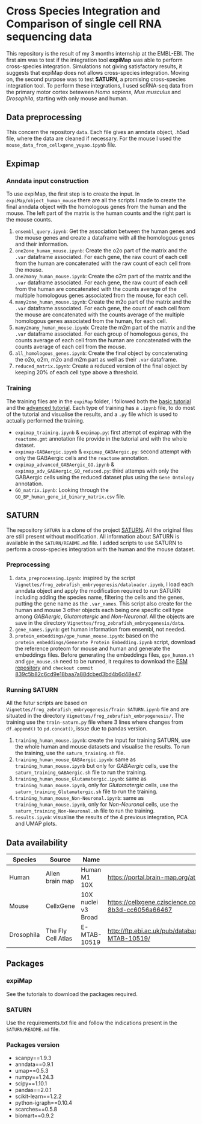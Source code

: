 # Cross Species Integration and Comparison of single cell RNA sequencing data

This repository is the result of my 3 months internship at the EMBL-EBI. The first aim was to test if the integration tool **expiMap** was able to perform cross-species integration. Simulations not giving satisfactory results, it suggests that expiMap does not allows cross-species integration.
Moving on, the second purpose was to test **SATURN**, a promising cross-species integration tool.
To perform these integrations, I used scRNA-seq data from the primary motor cortex beteween *Homo sapiens*, *Mus musculus* and *Drosophila*, starting with only mouse and human.

## Data preprocessing

This concern the repository `data`. Each file gives an anndata object, .h5ad file, where the data are cleaned if necessary. For the mouse I used the `mouse_data_from_cellxgene_yuyao.ipynb` file.

## Expimap
### Anndata input construction

To use expiMap, the first step is to create the input. In `expiMap/object_human_mouse` there are all the scripts I made to create the final anndata object with the homologous genes from the human and the mouse. The left part of the matrix is the human counts and the right part is the mouse counts.
1. `ensembl_query.ipynb`: Get the association between the human genes and the mouse genes and create a dataframe with all the homologous genes and their information.
2. `one2one_human_mouse.ipynb`: Create the o2o part of the matrix and the `.var` dataframe associated. For each gene, the raw count of each cell from the human are concatenated with the raw count of each cell from the mouse.
3. `one2many_human_mouse.ipynb`: Create the o2m part of the matrix and the `.var` dataframe associated. For each gene, the raw count of each cell from the human are concatenated with the counts average of the multiple homologous genes associated from the mouse, for each cell.
4. `many2one_human_mouse.ipynb`: Create the m2o part of the matrix and the `.var` dataframe associated. For each gene, the count of each cell from the mouse are concatenated with the counts average of the multiple homologous genes associated from the human, for each cell.
5. `many2many_human_mouse.ipynb`: Create the m2m part of the matrix and the `.var` dataframe associated. For each group of homologous genes, the counts average of each cell from the human are concatenated with the counts average of each cell from the mouse.
6. `all_homologous_genes.ipynb`: Create the final object by concatenating the o2o, o2m, m2o and m2m part as well as their `.var` dataframe.
7. `reduced_matrix.ipynb`: Create a reduced version of the final object by keeping 20% of each cell type above a threshold.

### Training

The training files are in the `expiMap` folder, I followed both the [basic tutorial](https://docs.scarches.org/en/latest/expimap_surgery_pipeline_basic.html#Basic-tutorial-for-query-to-reference-maping-using-expiMap) and the [advanced tutorial](https://docs.scarches.org/en/latest/expimap_surgery_pipeline_advanced.html). Each type of training has a `.ipynb` file, to do most of the tutorial and visualise the results, and a `.py` file which is used to actually performed the training.
- `expimap_training.ipynb` & `expimap.py`: first attempt of expimap with the `reactome.gmt` annotation file provide in the tutorial and with the whole dataset.
- `expimap-GABAergic.ipynb` & `expimap_GABAergic.py`: second attempt with only the GABAergic cells and the `reactome` annotation.
- `expimap_advanced_GABAergic_GO.ipynb` & `expimap_adv_GABAergic_GO_reduced.py`: third attemps with only the GABAergic cells using the reduced dataset plus using the `Gene Ontology` annotation.
- `GO_matrix.ipynb`: Looking through the `GO_BP_human_gene_id_binary_matrix.csv` file.

## SATURN

The repository `SATURN` is a clone of the project [SATURN](https://github.com/snap-stanford/SATURN). All the original files are still present without modification. All information about SATURN is available in the `SATURN/README.md` file. I added scripts to use SATURN to perform a cross-species integration with the human and the mouse dataset.

### Preprocessing

1. `data_preprocessing.ipynb`: inspired by the script `Vignettes/frog_zebrafish_embryogenesis/dataloader.ipynb`, I load each anndata object and apply the modification required to run SATURN including adding the species name, filtering the cells and the genes, putting the gene name as the `.var_names`. This script also create for the human and mouse 3 other objects each being one specific cell type among *GABAergic*, *Glutamatergic* and *Non-Neuronal*. All the objects are save in the directory `Vignettes/frog_zebrafish_embryogenesis/data`.
2. `gene_names.ipynb`: get human information from ensembl, not needed.
3. `protein_embeddings/gpe_human_mouse.ipynb`: based on the `protein_embeddings/Generate Protein Embedding.ipynb` script, download the reference proteom for mouse and human and generate the embeddings files. Before generating the embeddings files, `gpe_human.sh` and `gpe_mouse.sh` need to be runned, it requires to download the [ESM repository](https://github.com/facebookresearch/esm) and `checkout commit` [839c5b82c6cd9e18baa7a88dcbed3bd4b6d48e47](https://github.com/facebookresearch/esm/commit/839c5b82c6cd9e18baa7a88dcbed3bd4b6d48e47).

### Running SATURN

All the futur scripts are based on `Vignettes/frog_zebrafish_embryogenesis/Train SATURN.ipynb` file and are situated in the directory `Vignettes/frog_zebrafish_embryogenesis/`. The training use the `train-saturn.py` file where 3 lines where changes from `df.append()` to `pd.concat()`, issue due to pandas version.
1. `training_human_mouse.ipynb`: create the input for training SATURN, use the whole human and mouse datasets and visualise the results. To run the training, use the `saturn_training.sh` file.
2. `training_human_mouse_GABAergic.ipynb`: same as `training_human_mouse.ipynb` but only for *GABAergic* cells, use the `saturn_training_GABAergic.sh` file to run the training.
3. `training_human_mouse_Glutamatergic.ipynb`: same as `training_human_mouse.ipynb`, only for *Glutamatergic* cells, use the `saturn_training_Glutamatergic.sh` file to run the training.
4. `training_human_mouse_Non-Neuronal.ipynb`: same as `training_human_mouse.ipynb`, only for *Non-Neuronal* cells, use the `saturn_training_Non-Neuronal.sh` file to run the training.
5. `results.ipynb`: visualise the results of the 4 previous integration, PCA and UMAP plots.

## Data availability

| Species    | Source             | Name                | Link  |
| ---------- |--------------------| --------------------| ------------------------------------------------------------------|
| Human      | Allen brain map    | Human M1 10X        | https://portal.brain-map.org/atlases-and-data/rnaseq/human-m1-10x |
| Mouse      | CellxGene          | 10X nuclei v3 Broad | https://cellxgene.cziscience.com/collections/ae1420fe-6630-46ed-8b3d-cc6056a66467 |
| Drosophila | The Fly Cell Atlas | E-MTAB-10519        | http://ftp.ebi.ac.uk/pub/databases/microarray/data/atlas/sc_experiments/E-MTAB-10519/ |

## Packages 
### expiMap
See the tutorials to download the packages required.

### SATURN
Use the requirements.txt file and follow the indications present in the `SATURN/README.md` file.

### Packages version
- scanpy==1.9.3
- anndata==0.9.1
- umap==0.5.3
- numpy==1.24.3
- scipy==1.10.1
- pandas==2.0.1
- scikit-learn==1.2.2
- python-igraph==0.10.4
- scarches==0.5.8
- biomart==0.9.2
